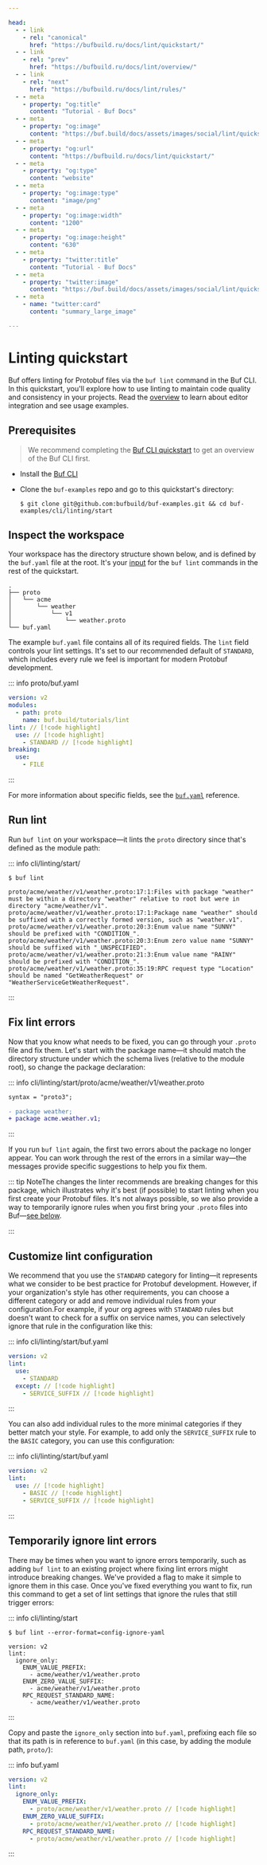 ```yaml
---

head:
  - - link
    - rel: "canonical"
      href: "https://bufbuild.ru/docs/lint/quickstart/"
  - - link
    - rel: "prev"
      href: "https://bufbuild.ru/docs/lint/overview/"
  - - link
    - rel: "next"
      href: "https://bufbuild.ru/docs/lint/rules/"
  - - meta
    - property: "og:title"
      content: "Tutorial - Buf Docs"
  - - meta
    - property: "og:image"
      content: "https://buf.build/docs/assets/images/social/lint/quickstart.png"
  - - meta
    - property: "og:url"
      content: "https://bufbuild.ru/docs/lint/quickstart/"
  - - meta
    - property: "og:type"
      content: "website"
  - - meta
    - property: "og:image:type"
      content: "image/png"
  - - meta
    - property: "og:image:width"
      content: "1200"
  - - meta
    - property: "og:image:height"
      content: "630"
  - - meta
    - property: "twitter:title"
      content: "Tutorial - Buf Docs"
  - - meta
    - property: "twitter:image"
      content: "https://buf.build/docs/assets/images/social/lint/quickstart.png"
  - - meta
    - name: "twitter:card"
      content: "summary_large_image"

---
```


# Linting quickstart

Buf offers linting for Protobuf files via the `buf lint` command in the Buf CLI. In this quickstart, you'll explore how to use linting to maintain code quality and consistency in your projects. Read the [overview](../overview/#key-concepts) to learn about editor integration and see usage examples.

## Prerequisites

> We recommend completing the [Buf CLI quickstart](../../cli/quickstart/) to get an overview of the Buf CLI first.

- Install the [Buf CLI](../../cli/installation/)
- Clone the `buf-examples` repo and go to this quickstart's directory:

  ```console
  $ git clone git@github.com:bufbuild/buf-examples.git && cd buf-examples/cli/linting/start
  ```

## Inspect the workspace

Your workspace has the directory structure shown below, and is defined by the `buf.yaml` file at the root. It's your [input](../../reference/inputs/) for the `buf lint` commands in the rest of the quickstart.

```text
.
├── proto
│   └── acme
│       └── weather
│           └── v1
│               └── weather.proto
└── buf.yaml
```

The example `buf.yaml` file contains all of its required fields. The `lint` field controls your lint settings. It's set to our recommended default of `STANDARD`, which includes every rule we feel is important for modern Protobuf development.

::: info proto/buf.yaml

```yaml
version: v2
modules:
  - path: proto
    name: buf.build/tutorials/lint
lint: // [!code highlight]
  use: // [!code highlight]
    - STANDARD // [!code highlight]
breaking:
  use:
    - FILE
```

:::

For more information about specific fields, see the [`buf.yaml`](../../configuration/v2/buf-yaml/) reference.

## Run lint

Run `buf lint` on your workspace—it lints the `proto` directory since that's defined as the module path:

::: info cli/linting/start/

```console
$ buf lint

proto/acme/weather/v1/weather.proto:17:1:Files with package "weather" must be within a directory "weather" relative to root but were in directory "acme/weather/v1".
proto/acme/weather/v1/weather.proto:17:1:Package name "weather" should be suffixed with a correctly formed version, such as "weather.v1".
proto/acme/weather/v1/weather.proto:20:3:Enum value name "SUNNY" should be prefixed with "CONDITION_".
proto/acme/weather/v1/weather.proto:20:3:Enum zero value name "SUNNY" should be suffixed with "_UNSPECIFIED".
proto/acme/weather/v1/weather.proto:21:3:Enum value name "RAINY" should be prefixed with "CONDITION_".
proto/acme/weather/v1/weather.proto:35:19:RPC request type "Location" should be named "GetWeatherRequest" or "WeatherServiceGetWeatherRequest".
```

:::

## Fix lint errors

Now that you know what needs to be fixed, you can go through your `.proto` file and fix them. Let's start with the package name—it should match the directory structure under which the schema lives (relative to the module root), so change the package declaration:

::: info cli/linting/start/proto/acme/weather/v1/weather.proto

```diff
syntax = "proto3";

- package weather;
+ package acme.weather.v1;
```

:::

If you run `buf lint` again, the first two errors about the package no longer appear. You can work through the rest of the errors in a similar way—the messages provide specific suggestions to help you fix them.

::: tip NoteThe changes the linter recommends are breaking changes for this package, which illustrates why it's best (if possible) to start linting when you first create your Protobuf files. It's not always possible, so we also provide a way to temporarily ignore rules when you first bring your `.proto` files into Buf—[see below](#step5).

:::

## Customize lint configuration

We recommend that you use the `STANDARD` category for linting—it represents what we consider to be best practice for Protobuf development. However, if your organization's style has other requirements, you can choose a different category or add and remove individual rules from your configuration.For example, if your org agrees with `STANDARD` rules but doesn't want to check for a suffix on service names, you can selectively ignore that rule in the configuration like this:

::: info cli/linting/start/buf.yaml

```yaml
version: v2
lint:
  use:
    - STANDARD
  except: // [!code highlight]
    - SERVICE_SUFFIX // [!code highlight]
```

:::

You can also add individual rules to the more minimal categories if they better match your style. For example, to add only the `SERVICE_SUFFIX` rule to the `BASIC` category, you can use this configuration:

::: info cli/linting/start/buf.yaml

```yaml
version: v2
lint:
  use: // [!code highlight]
    - BASIC // [!code highlight]
    - SERVICE_SUFFIX // [!code highlight]
```

:::

## Temporarily ignore lint errors

There may be times when you want to ignore errors temporarily, such as adding `buf lint` to an existing project where fixing lint errors might introduce breaking changes. We've provided a flag to make it simple to ignore them in this case. Once you've fixed everything you want to fix, run this command to get a set of lint settings that ignore the rules that still trigger errors:

::: info cli/linting/start

```console
$ buf lint --error-format=config-ignore-yaml

version: v2
lint:
  ignore_only:
    ENUM_VALUE_PREFIX:
      - acme/weather/v1/weather.proto
    ENUM_ZERO_VALUE_SUFFIX:
      - acme/weather/v1/weather.proto
    RPC_REQUEST_STANDARD_NAME:
      - acme/weather/v1/weather.proto
```

:::

Copy and paste the `ignore_only` section into `buf.yaml`, prefixing each file so that its path is in reference to `buf.yaml` (in this case, by adding the module path, `proto/`):

::: info buf.yaml

```yaml
version: v2
lint:
  ignore_only:
    ENUM_VALUE_PREFIX:
      - proto/acme/weather/v1/weather.proto // [!code highlight]
    ENUM_ZERO_VALUE_SUFFIX:
      - proto/acme/weather/v1/weather.proto // [!code highlight]
    RPC_REQUEST_STANDARD_NAME:
      - proto/acme/weather/v1/weather.proto // [!code highlight]
```

:::
